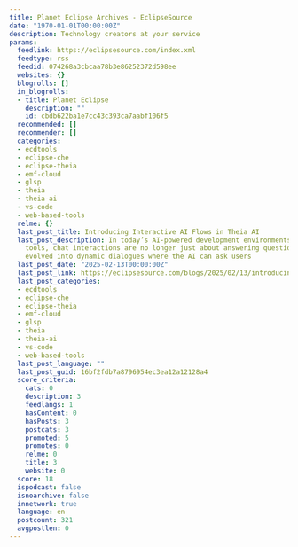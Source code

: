 ```yaml
---
title: Planet Eclipse Archives - EclipseSource
date: "1970-01-01T00:00:00Z"
description: Technology creators at your service
params:
  feedlink: https://eclipsesource.com/index.xml
  feedtype: rss
  feedid: 074268a3cbcaa78b3e86252372d598ee
  websites: {}
  blogrolls: []
  in_blogrolls:
  - title: Planet Eclipse
    description: ""
    id: cbdb622ba1e7cc43c393ca7aabf106f5
  recommended: []
  recommender: []
  categories:
  - ecdtools
  - eclipse-che
  - eclipse-theia
  - emf-cloud
  - glsp
  - theia
  - theia-ai
  - vs-code
  - web-based-tools
  relme: {}
  last_post_title: Introducing Interactive AI Flows in Theia AI
  last_post_description: In today’s AI-powered development environments (IDEs) and
    tools, chat interactions are no longer just about answering questions. They have
    evolved into dynamic dialogues where the AI can ask users
  last_post_date: "2025-02-13T00:00:00Z"
  last_post_link: https://eclipsesource.com/blogs/2025/02/13/introducing-interactive-ai-flows-in-theia-ai/
  last_post_categories:
  - ecdtools
  - eclipse-che
  - eclipse-theia
  - emf-cloud
  - glsp
  - theia
  - theia-ai
  - vs-code
  - web-based-tools
  last_post_language: ""
  last_post_guid: 16bf2fdb7a8796954ec3ea12a12128a4
  score_criteria:
    cats: 0
    description: 3
    feedlangs: 1
    hasContent: 0
    hasPosts: 3
    postcats: 3
    promoted: 5
    promotes: 0
    relme: 0
    title: 3
    website: 0
  score: 18
  ispodcast: false
  isnoarchive: false
  innetwork: true
  language: en
  postcount: 321
  avgpostlen: 0
---
```

